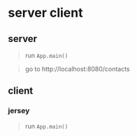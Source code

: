 # server client

## server

> run `App.main()`

> go to http://localhost:8080/contacts

## client
 
### jersey

> run `App.main()`
